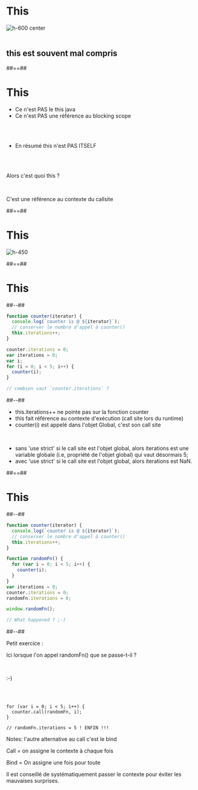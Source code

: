 <!-- .slide: -->

# This

![h-600 center](./assets/images/This_00.gif)
<br/><br/>

## **this** est souvent mal compris

##==##

<!-- .slide:-->

# This

<ul class="fragment" data-fragment-index="1">
    <li>Ce n'est <span class="bold">PAS</span> le this <span class="bold italic">java</span></span></li>
    <li>Ce n'est <span class="bold">PAS</span> une référence au blocking scope</li>
</ul>

<br/><br/>

<ul class="fragment" data-fragment-index="2" data-color="red">
    <li>En résumé <span class="bold">this</span> n'est <span>PAS ITSELF</span></li>
</ul>

<br/><br/>

Alors c'est quoi this ? <!-- .element: class="fragment bold text-center" data-fragment-index="3"-->

<br/>

<p class="fragment text-center" data-fragment-index="4">C'est une référence au contexte du <span class="bold">callsite</span></p>

##==##

<!-- .slide: class="full-center"-->

# This

![h-450](./assets/images/This_01.gif)

##==##

<!-- .slide: class="two-column-layout" -->

# This

##--##

<!-- .slide: class="with-code" -->

```javascript
function counter(iterator) {
  console.log(`counter is @ ${iterator}`);
  // conserver le nombre d'appel à counter()
  this.iterations++;
}

counter.iterations = 0;
var iterations = 0;
var i;
for (i = 0; i < 5; i++) {
  counter(i);
}

// combien vaut `counter.iterations` ?
```

##--##

<ul class="fragment" data-fragment-index="1">
    <li>this.iterations++ ne pointe pas sur la fonction counter</li>
    <li>this fait référence au <span class="bold">contexte d'exécution (call site</span> lors du <span class="bold">runtime)</span></li>
    <li class="red"><span class="italic">counter(i) est <span class="bold">appelé dans l'objet Global</span>, c'est son <span class="bold">call site</span></span></li>
</ul>

<br/>

<ul class="fragment" data-fragment-index="2">
    <li><span>sans 'use strict'</span> si le call site est l'objet global, alors iterations est une variable globale (i.e, propriété de l'objet global) qui vaut désormais 5;</li>
    <li><span>avec 'use strict'</span> si le call site est l'objet global, alors iterations est NaN.</li>
</ul>

##==##

<!-- .slide: class="two-column-layout" -->

# This

##--##

<!-- .slide: class="with-code" -->

```javascript
function counter(iterator) {
  console.log(`counter is @ ${iterator}`);
  // conserver le nombre d'appel à counter()
  this.iterations++;
}

function randomFn() {
  for (var i = 0; i < 5; i++) {
    counter(i);
  }
}
var iterations = 0;
counter.iterations = 0;
randomFn.iterations = 0;

window.randomFn();

// What happened ? ;-)
```

##--##

<!-- .slide: class="with-code" -->
<div class="fragment" data-fragment-index="1">
Petit exercice :

<span class="bold">Ici lorsque l'on appel randomFn() que se passe-t-il ?</span>

<br/>

<p class="bold text-center">:-)</p>

</div>

<br/>

<pre class="fragment" data-fragment-index="2"><code data-trim class="javascript">
for (var i = 0; i < 5; i++) {
  counter.call(randomFn, i);
}

// randomFn.iterations = 5 ! ENFIN !!!
</code></pre>

Notes:
l'autre alternative au call c'est le bind

Call = on assigne le contexte à chaque fois

Bind = On assigne une fois pour toute

Il est conseillé de systématiquement passer le contexte pour éviter les mauvaises surprises.
